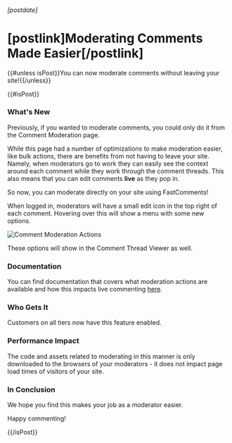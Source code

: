 ###### [postdate]

# [postlink]Moderating Comments Made Easier[/postlink]

{{#unless isPost}}You can now moderate comments without leaving your site!{{/unless}}

{{#isPost}}

### What's New

Previously, if you wanted to moderate comments, you could only do it from the Comment Moderation page.

While this page had a number of optimizations to make moderation easier, like bulk actions, there are benefits from
not having to leave your site. Namely, when moderators go to work they can easily see the context around each comment
while they work through the comment threads. This also means that you can edit comments **live** as they pop in.

So now, you can moderate directly on your site using FastComments!

When logged in, moderators will have a small edit icon in the top right of each comment. Hovering over this will
show a menu with some new options.

<div class="text-center">
    <img class="lozad" src="images/fc-moderate-comment-actions.png" alt="Comment Moderation Actions" title="Comment Moderation Actions" />
</div>

These options will show in the Comment Thread Viewer as well.

### Documentation

You can find documentation that covers what moderation actions are available and how this impacts live commenting <a href="https://docs.fastcomments.com/guide-moderation.html#comment-actions-from-comment-widget" target="_blank">here</a>.

### Who Gets It

Customers on all tiers now have this feature enabled.

### Performance Impact

The code and assets related to moderating in this manner is only downloaded to the browsers of your moderators - it does not
impact page load times of visitors of your site.

### In Conclusion

We hope you find this makes your job as a moderator easier.

Happy commenting!

{{/isPost}}
